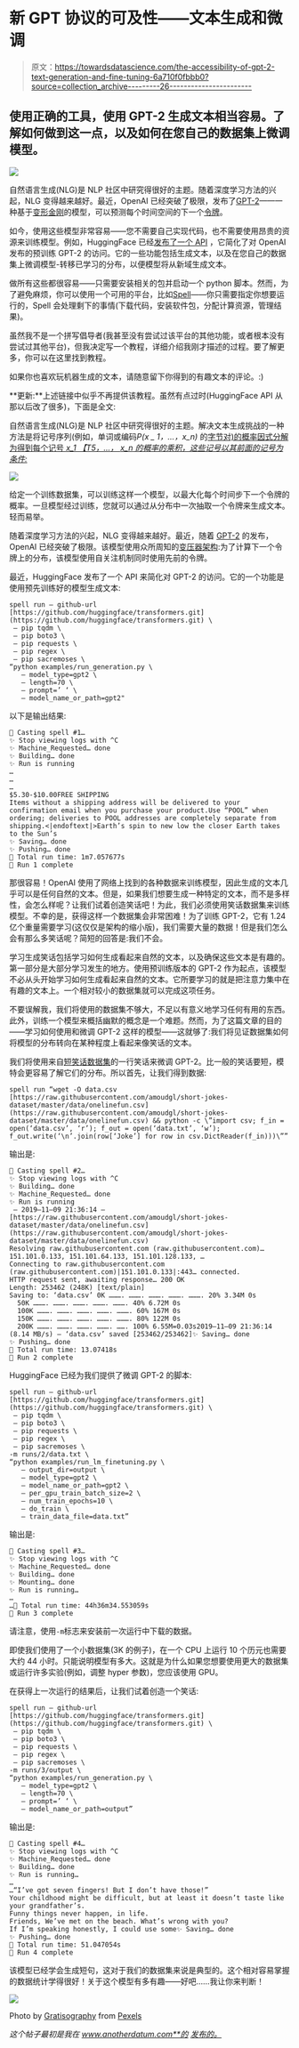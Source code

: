 # 新 GPT 协议的可及性——文本生成和微调

> 原文：<https://towardsdatascience.com/the-accessibility-of-gpt-2-text-generation-and-fine-tuning-6a710f0fbbb0?source=collection_archive---------26----------------------->

## 使用正确的工具，使用 GPT-2 生成文本相当容易。了解如何做到这一点，以及如何在您自己的数据集上微调模型。

![](img/74e459dd64c69deff825e37a523ac9f7.png)

自然语言生成(NLG)是 NLP 社区中研究得很好的主题。随着深度学习方法的兴起，NLG 变得越来越好。最近，OpenAI 已经突破了极限，发布了[GPT-2](https://openai.com/blog/better-language-models)——一种基于[变形金刚](https://arxiv.org/abs/1706.03762)的模型，可以预测每个时间空间的下一个[令牌](https://arxiv.org/abs/1508.07909)。

如今，使用这些模型非常容易——您不需要自己实现代码，也不需要使用昂贵的资源来训练模型。例如，HuggingFace 已经[发布了一个 API](https://huggingface.co/transformers) ，它简化了对 OpenAI 发布的预训练 GPT-2 的访问。它的一些功能包括生成文本，以及在您自己的数据集上微调模型-转移已学习的分布，以便模型将从新域生成文本。

做所有这些都很容易——只需要安装相关的包并启动一个 python 脚本。然而，为了避免麻烦，你可以使用一个可用的平台，比如[Spell](https://spell.run)——你只需要指定你想要运行的，Spell 会处理剩下的事情(下载代码，安装软件包，分配计算资源，管理结果)。

虽然我不是一个拼写倡导者(我甚至没有尝试过该平台的其他功能，或者根本没有尝试过其他平台)，但我决定写一个教程，详细介绍我刚才描述的过程。要了解更多，你可以在这里找到教程。

如果你也喜欢玩机器生成的文本，请随意留下你得到的有趣文本的评论。:)

**更新:**上述链接中似乎不再提供该教程。虽然有点过时(HuggingFace API 从那以后改了很多)，下面是全文:

自然语言生成(NLG)是 NLP 社区中研究得很好的主题。解决文本生成挑战的一种方法是将记号序列(例如，单词或编码*P(x _ 1，…，x_n)* 的[字节对)的概率因式分解为得到每个记号 *x_1 【T5，…， *x_n* 的概率的乘积，这些记号以其前面的记号为条件:*](https://arxiv.org/abs/1508.07909)

![](img/2f5bf688e7df6d3a81ae578fe9c9d75d.png)

给定一个训练数据集，可以训练这样一个模型，以最大化每个时间步下一个令牌的概率。一旦模型经过训练，您就可以通过从分布中一次抽取一个令牌来生成文本。轻而易举。

随着深度学习方法的兴起，NLG 变得越来越好。最近，随着 [GPT-2](https://openai.com/blog/better-language-models) 的发布，OpenAI 已经突破了极限。该模型使用众所周知的[变压器架构](https://arxiv.org/abs/1706.03762):为了计算下一个令牌上的分布，该模型使用自关注机制同时使用先前的令牌。

最近，HuggingFace 发布了一个 API 来简化对 GPT-2 的访问。它的一个功能是使用预先训练好的模型生成文本:

```
spell run — github-url [https://github.com/huggingface/transformers.git](https://github.com/huggingface/transformers.git) \
 — pip tqdm \
 — pip boto3 \
 — pip requests \
 — pip regex \
 — pip sacremoses \
“python examples/run_generation.py \
   — model_type=gpt2 \
   — length=70 \
   — prompt=’ ‘ \
   — model_name_or_path=gpt2"
```

以下是输出结果:

```
💫 Casting spell #1…
✨ Stop viewing logs with ^C
✨ Machine_Requested… done
✨ Building… done
✨ Run is running
…
…
…
$5.30-$10.00FREE SHIPPING
Items without a shipping address will be delivered to your confirmation email when you purchase your product.Use “POOL” when ordering; deliveries to POOL addresses are completely separate from shipping.<|endoftext|>Earth’s spin to new low the closer Earth takes to the Sun’s
✨ Saving… done
✨ Pushing… done
🎉 Total run time: 1m7.057677s
🎉 Run 1 complete
```

那很容易！OpenAI 使用了网络上找到的各种数据来训练模型，因此生成的文本几乎可以是任何自然的文本。但是，如果我们想要生成一种特定的文本，而不是多样性，会怎么样呢？让我们试着创造笑话吧！为此，我们必须使用笑话数据集来训练模型。不幸的是，获得这样一个数据集会非常困难！为了训练 GPT-2，它有 1.24 亿个重量需要学习(这仅仅是架构的缩小版)，我们需要大量的数据！但是我们怎么会有那么多笑话呢？简短的回答是:我们不会。

学习生成笑话包括学习如何生成看起来自然的文本，以及确保这些文本是有趣的。第一部分是大部分学习发生的地方。使用预训练版本的 GPT-2 作为起点，该模型不必从头开始学习如何生成看起来自然的文本。它所要学习的就是把注意力集中在有趣的文本上。一个相对较小的数据集就可以完成这项任务。

不要误解我，我们将使用的数据集不够大，不足以有意义地学习任何有用的东西。此外，训练一个模型来概括幽默的概念是一个难题。然而，为了这篇文章的目的——学习如何使用和微调 GPT-2 这样的模型——这就够了:我们将见证数据集如何将模型的分布转向在某种程度上看起来像笑话的文本。

我们将使用来自[短笑话数据集](https://raw.githubusercontent.com/amoudgl/short-jokes-dataset/master/data/onelinefun.csv)的一行笑话来微调 GPT-2。比一般的笑话要短，模特会更容易了解它们的分布。所以首先，让我们得到数据:

```
spell run “wget -O data.csv [https://raw.githubusercontent.com/amoudgl/short-jokes-dataset/master/data/onelinefun.csv](https://raw.githubusercontent.com/amoudgl/short-jokes-dataset/master/data/onelinefun.csv) && python -c \”import csv; f_in = open(‘data.csv’, ‘r’); f_out = open(‘data.txt’, ‘w’); f_out.write(‘\n’.join(row[‘Joke’] for row in csv.DictReader(f_in)))\””
```

输出是:

```
💫 Casting spell #2…
✨ Stop viewing logs with ^C
✨ Building… done
✨ Machine_Requested… done
✨ Run is running
 — 2019–11–09 21:36:14 —  [https://raw.githubusercontent.com/amoudgl/short-jokes-dataset/master/data/onelinefun.csv](https://raw.githubusercontent.com/amoudgl/short-jokes-dataset/master/data/onelinefun.csv)
Resolving raw.githubusercontent.com (raw.githubusercontent.com)… 151.101.0.133, 151.101.64.133, 151.101.128.133, …
Connecting to raw.githubusercontent.com (raw.githubusercontent.com)|151.101.0.133|:443… connected.
HTTP request sent, awaiting response… 200 OK
Length: 253462 (248K) [text/plain]
Saving to: ‘data.csv’ 0K ………. ………. ………. ………. ………. 20% 3.34M 0s
  50K ………. ………. ………. ………. ………. 40% 6.72M 0s
  100K ………. ………. ………. ………. ………. 60% 167M 0s
  150K ………. ………. ………. ………. ………. 80% 122M 0s
  200K ………. ………. ………. ………. ……. 100% 6.55M=0.03s2019–11–09 21:36:14 (8.14 MB/s) — ‘data.csv’ saved [253462/253462]✨ Saving… done
✨ Pushing… done
🎉 Total run time: 13.07418s
🎉 Run 2 complete
```

HuggingFace 已经为我们提供了微调 GPT-2 的脚本:

```
spell run — github-url [https://github.com/huggingface/transformers.git](https://github.com/huggingface/transformers.git) \
 — pip tqdm \
 — pip boto3 \
 — pip requests \
 — pip regex \
 — pip sacremoses \
-m runs/2/data.txt \
“python examples/run_lm_finetuning.py \
   — output_dir=output \
   — model_type=gpt2 \
   — model_name_or_path=gpt2 \
   — per_gpu_train_batch_size=2 \
   — num_train_epochs=10 \
   — do_train \
   — train_data_file=data.txt”
```

输出是:

```
💫 Casting spell #3…
✨ Stop viewing logs with ^C
✨ Machine_Requested… done
✨ Building… done
✨ Mounting… done
✨ Run is running…
…
…🎉 Total run time: 44h36m34.553059s
🎉 Run 3 complete
```

请注意，使用`-m`标志来安装前一次运行中下载的数据。

即使我们使用了一个小数据集(3K 的例子)，在一个 CPU 上运行 10 个历元也需要大约 44 小时。只能说明模型有多大。这就是为什么如果您想要使用更大的数据集或运行许多实验(例如，调整 hyper 参数)，您应该使用 GPU。

在获得上一次运行的结果后，让我们试着创造一个笑话:

```
spell run — github-url [https://github.com/huggingface/transformers.git](https://github.com/huggingface/transformers.git) \
 — pip tqdm \
 — pip boto3 \
 — pip requests \
 — pip regex \
 — pip sacremoses \
-m runs/3/output \
“python examples/run_generation.py \
   — model_type=gpt2 \
   — length=70 \
   — prompt=’ ‘ \
   — model_name_or_path=output”
```

输出是:

```
💫 Casting spell #4…
✨ Stop viewing logs with ^C
✨ Machine_Requested… done
✨ Building… done
✨ Run is running…
…
…“I’ve got seven fingers! But I don’t have those!”
Your childhood might be difficult, but at least it doesn’t taste like your grandfather’s.
Funny things never happen, in life.
Friends, We’ve met on the beach. What’s wrong with you?
If I’m speaking honestly, I could use some✨ Saving… done
✨ Pushing… done
🎉 Total run time: 51.047054s
🎉 Run 4 complete
```

该模型已经学会生成短句，这对于我们的数据集来说是典型的。这个相对容易掌握的数据统计学得很好！关于这个模型有多有趣——好吧……我让你来判断！

![](img/e222e2dbb6d267d254b1291bc217b5d5.png)

Photo by [Gratisography](https://www.pexels.com/@gratisography?utm_content=attributionCopyText&utm_medium=referral&utm_source=pexels) from [Pexels](https://www.pexels.com/photo/man-person-people-emotions-1990/?utm_content=attributionCopyText&utm_medium=referral&utm_source=pexels)

*这个帖子最初是我在 www.anotherdatum.com**的* [*发布的。*](http://anotherdatum.com/)